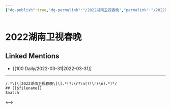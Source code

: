 ```yaml
---
{"dg-publish":true,"dg-permalink":"/2022湖南卫视春晚","permalink":"/2022湖南卫视春晚/"}
---
```


# 2022湖南卫视春晚

## Linked Mentions
- [[100 Daily/2022-03-31\|2022-03-31]]


---

```expander
/.*\[\[2022湖南卫视春晚\]\].*(?:\r?\n(?!\r?\n).*)*/
## [[$filename]]
$match
```

<-->

